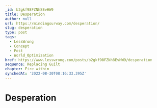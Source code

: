 ```yaml
---
_id: b2gkf98FZNh8EvHW9
title: Desperation
author: null
url: https://mindingourway.com/desperation/
slug: desperation
type: post
tags:
  - LessWrong
  - Concept
  - Post
  - World_Optimization
href: https://www.lesswrong.com/posts/b2gkf98FZNh8EvHW9/desperation
sequence: Replacing Guilt
chapter: Fire within
synchedAt: '2022-08-30T08:16:33.395Z'
---
```

# Desperation

